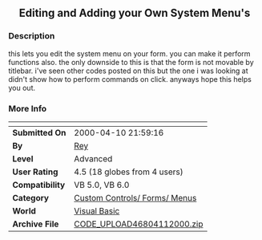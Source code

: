 ﻿<div align="center">

## Editing and Adding your Own System Menu's


</div>

### Description

this lets you edit the system menu on your form. you can make it perform functions also. the only downside to this is that the form is not movable by titlebar. i've seen other codes posted on this but the one i was looking at didn't show how to perform commands on click. anyways hope this helps you out.
 
### More Info
 


<span>             |<span>
---                |---
**Submitted On**   |2000-04-10 21:59:16
**By**             |[Rey](https://github.com/Planet-Source-Code/PSCIndex/blob/master/ByAuthor/rey.md)
**Level**          |Advanced
**User Rating**    |4.5 (18 globes from 4 users)
**Compatibility**  |VB 5\.0, VB 6\.0
**Category**       |[Custom Controls/ Forms/  Menus](https://github.com/Planet-Source-Code/PSCIndex/blob/master/ByCategory/custom-controls-forms-menus__1-4.md)
**World**          |[Visual Basic](https://github.com/Planet-Source-Code/PSCIndex/blob/master/ByWorld/visual-basic.md)
**Archive File**   |[CODE\_UPLOAD46804112000\.zip](https://github.com/Planet-Source-Code/rey-editing-and-adding-your-own-system-menu-s__1-7164/archive/master.zip)









